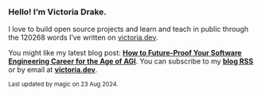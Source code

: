 ### Hello! I’m Victoria Drake.

I love to build open source projects and learn and teach in public through the 120268 words I’ve written on [victoria.dev](https://victoria.dev).

You might like my latest blog post: **[How to Future-Proof Your Software Engineering Career for the Age of AGI](https://victoria.dev/posts/how-to-future-proof-your-software-engineering-career-for-the-age-of-agi/)**. You can subscribe to my [**blog RSS**](https://victoria.dev/index.xml) or by email at [**victoria.dev**](https://victoria.dev).

<sub>Last updated by magic on 23 Aug 2024.</sub>
